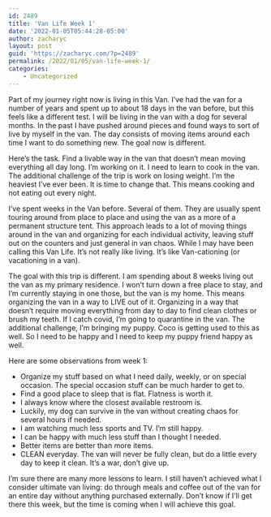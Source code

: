```yaml
---
id: 2489
title: 'Van Life Week 1'
date: '2022-01-05T05:44:28-05:00'
author: zacharyc
layout: post
guid: 'https://zacharyc.com/?p=2489'
permalink: /2022/01/05/van-life-week-1/
categories:
    - Uncategorized
---
```


Part of my journey right now is living in this Van. I’ve had the van for a number of years and spent up to about 18 days in the van before, but this feels like a different test. I will be living in the van with a dog for several months. In the past I have pushed around pieces and found ways to sort of live by myself in the van. The day consists of moving items around each time I want to do something new. The goal now is different.

Here’s the task. Find a livable way in the van that doesn’t mean moving everything all day long. I’m working on it. I need to learn to cook in the van. The additional challenge of the trip is work on losing weight. I’m the heaviest I’ve ever been. It is time to change that. This means cooking and not eating out every night.

I’ve spent weeks in the Van before. Several of them. They are usually spent touring around from place to place and using the van as a more of a permanent structure tent. This approach leads to a lot of moving things around in the van and organizing for each individual activity, leaving stuff out on the counters and just general in van chaos. While I may have been calling this Van Life. It’s not really like living. It’s like Van-cationing (or vacationing in a van).

The goal with this trip is different. I am spending about 8 weeks living out the van as my primary residence. I won’t turn down a free place to stay, and I’m currently staying in one those, but the van is my home. This means organizing the van in a way to LIVE out of it. Organizing in a way that doesn’t require moving everything from day to day to find clean clothes or brush my teeth. If I catch covid, I’m going to quarantine in the van. The additional challenge, I’m bringing my puppy. Coco is getting used to this as well. So I need to be happy and I need to keep my puppy friend happy as well.

Here are some observations from week 1:

- Organize my stuff based on what I need daily, weekly, or on special occasion. The special occasion stuff can be much harder to get to.
- Find a good place to sleep that is flat. Flatness is worth it.
- I always know where the closest available restroom is.
- Luckily, my dog can survive in the van without creating chaos for several hours if needed.
- I am watching much less sports and TV. I’m still happy.
- I can be happy with much less stuff than I thought I needed.
- Better items are better than more items.
- CLEAN everyday. The van will never be fully clean, but do a little every day to keep it clean. It’s a war, don’t give up.

I’m sure there are many more lessons to learn. I still haven’t achieved what I consider ultimate van living: do through meals and coffee out of the van for an entire day without anything purchased externally. Don’t know if I’ll get there this week, but the time is coming when I will achieve this goal.